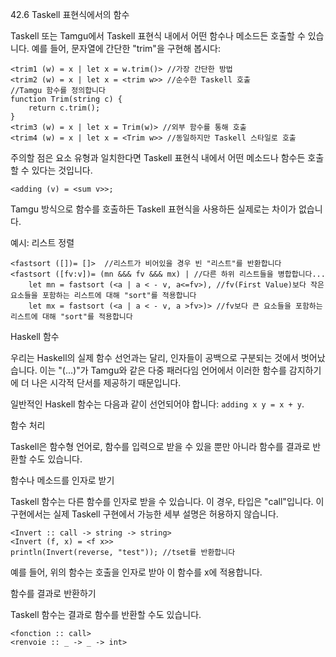 42.6 Taskell 표현식에서의 함수

Taskell 또는 Tamgu에서 Taskell 표현식 내에서 어떤 함수나 메소드든 호출할 수 있습니다. 예를 들어, 문자열에 간단한 "trim"을 구현해 봅시다:

```taskell
<trim1 (w) = x | let x = w.trim()> //가장 간단한 방법
<trim2 (w) = x | let x = <trim w>> //순수한 Taskell 호출
//Tamgu 함수를 정의합니다
function Trim(string c) {
    return c.trim();
}
<trim3 (w) = x | let x = Trim(w)> //외부 함수를 통해 호출
<trim4 (w) = x | let x = <Trim w>> //동일하지만 Taskell 스타일로 호출
```

주의할 점은 요소 유형과 일치한다면 Taskell 표현식 내에서 어떤 메소드나 함수든 호출할 수 있다는 것입니다.

```taskell
<adding (v) = <sum v>>;  
```

Tamgu 방식으로 함수를 호출하든 Taskell 표현식을 사용하든 실제로는 차이가 없습니다.

예시: 리스트 정렬

```taskell
<fastsort ([])= []>  //리스트가 비어있을 경우 빈 "리스트"를 반환합니다
<fastsort ([fv:v])= (mn &&& fv &&& mx) | //다른 하위 리스트들을 병합합니다...
    let mn = fastsort (<a | a < - v, a<=fv>), //fv(First Value)보다 작은 요소들을 포함하는 리스트에 대해 "sort"를 적용합니다
    let mx = fastsort (<a | a < - v, a >fv>)> //fv보다 큰 요소들을 포함하는 리스트에 대해 "sort"를 적용합니다
```

Haskell 함수

우리는 Haskell의 실제 함수 선언과는 달리, 인자들이 공백으로 구분되는 것에서 벗어났습니다. 이는 "(...)"가 Tamgu와 같은 다중 패러다임 언어에서 이러한 함수를 감지하기에 더 나은 시각적 단서를 제공하기 때문입니다.

일반적인 Haskell 함수는 다음과 같이 선언되어야 합니다: `adding x y = x + y`.

함수 처리

Taskell은 함수형 언어로, 함수를 입력으로 받을 수 있을 뿐만 아니라 함수를 결과로 반환할 수도 있습니다.

함수나 메소드를 인자로 받기

Taskell 함수는 다른 함수를 인자로 받을 수 있습니다. 이 경우, 타입은 "call"입니다. 이 구현에서는 실제 Taskell 구현에서 가능한 세부 설명은 허용하지 않습니다.

```taskell
<Invert :: call -> string -> string>
<Invert (f, x) = <f x>>
println(Invert(reverse, "test")); //tset를 반환합니다
```

예를 들어, 위의 함수는 호출을 인자로 받아 이 함수를 x에 적용합니다.

함수를 결과로 반환하기

Taskell 함수는 결과로 함수를 반환할 수도 있습니다.

```taskell
<fonction :: call>
<renvoie :: _ -> _ -> int>
```